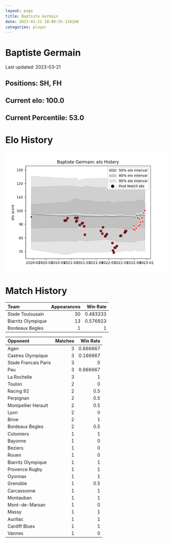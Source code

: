 ```yaml
---  
layout: page  
title: Baptiste Germain  
date: 2023-03-21 18:09:55.134100  
categories: player  
---
```

# Baptiste Germain


Last updated: 2023-03-21
## Positions: SH, FH

## Current elo: 100.0

## Current Percentile: 53.0

# Elo History


![elo history](history_BaptisteGermain.png)
# Match History


| Team               |   Appearances |   Win Rate |
|:-------------------|--------------:|-----------:|
| Stade Toulousain   |            30 |   0.483333 |
| Biarritz Olympique |            13 |   0.576923 |
| Bordeaux Begles    |             1 |   1        |

| Opponent             |   Matches |   Win Rate |
|:---------------------|----------:|-----------:|
| Agen                 |         3 |   0.666667 |
| Castres Olympique    |         3 |   0.166667 |
| Stade Francais Paris |         3 |   0        |
| Pau                  |         3 |   0.666667 |
| La Rochelle          |         3 |   1        |
| Toulon               |         2 |   0        |
| Racing 92            |         2 |   0.5      |
| Perpignan            |         2 |   0.5      |
| Montpellier Herault  |         2 |   0.5      |
| Lyon                 |         2 |   0        |
| Brive                |         2 |   1        |
| Bordeaux Begles      |         2 |   0.5      |
| Colomiers            |         1 |   1        |
| Bayonne              |         1 |   0        |
| Beziers              |         1 |   0        |
| Rouen                |         1 |   0        |
| Biarritz Olympique   |         1 |   1        |
| Provence Rugby       |         1 |   1        |
| Oyonnax              |         1 |   1        |
| Grenoble             |         1 |   0.5      |
| Carcassonne          |         1 |   1        |
| Montauban            |         1 |   1        |
| Mont-de-Marsan       |         1 |   0        |
| Massy                |         1 |   1        |
| Aurillac             |         1 |   1        |
| Cardiff Blues        |         1 |   1        |
| Vannes               |         1 |   0        |